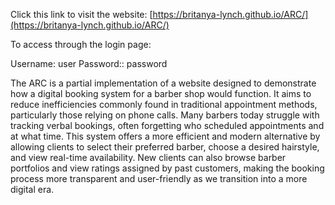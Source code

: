 Click this link to visit the website: [https://britanya-lynch.github.io/ARC/](https://britanya-lynch.github.io/ARC/)

To access through the login page:

Username: user
Password:: password

The ARC is a partial implementation of a website designed to demonstrate how a digital booking system for a barber shop would function. It aims to reduce inefficiencies commonly found in traditional appointment methods, particularly those relying on phone calls. Many barbers today struggle with tracking verbal bookings, often forgetting who scheduled appointments and at what time. This system offers a more efficient and modern alternative by allowing clients to select their preferred barber, choose a desired hairstyle, and view real-time availability. New clients can also browse barber portfolios and view ratings assigned by past customers, making the booking process more transparent and user-friendly as we transition into a more digital era.

